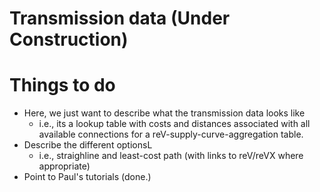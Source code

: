 Transmission data (Under Construction)
===

Things to do
===
- Here, we just want to describe what the transmission data looks like
  - i.e., its a lookup table with costs and distances associated with all available connections for a reV-supply-curve-aggregation table.
- Describe the different optionsL
  - i.e., straighline and least-cost path (with links to reV/reVX where appropriate)
- Point to Paul's tutorials (done.)
